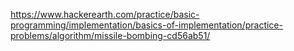 https://www.hackerearth.com/practice/basic-programming/implementation/basics-of-implementation/practice-problems/algorithm/missile-bombing-cd56ab51/
